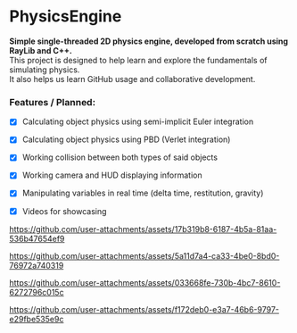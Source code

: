 # PhysicsEngine
**Simple single-threaded 2D physics engine, developed from scratch using RayLib and C++.**  
This project is designed to help learn and explore the fundamentals of simulating physics.  
It also helps us learn GitHub usage and collaborative development.

### Features / Planned:
- [x] Calculating object physics using semi-implicit Euler integration
- [x] Calculating object physics using PBD (Verlet integration)
- [x] Working collision between both types of said objects
- [x] Working camera and HUD displaying information
- [x] Manipulating variables in real time (delta time, restitution, gravity)
- [x] Videos for showcasing



https://github.com/user-attachments/assets/17b319b8-6187-4b5a-81aa-536b47654ef9




https://github.com/user-attachments/assets/5a11d7a4-ca33-4be0-8bd0-76972a740319




https://github.com/user-attachments/assets/033668fe-730b-4bc7-8610-6272796c015c





https://github.com/user-attachments/assets/f172deb0-e3a7-46b6-9797-e29fbe535e9c

